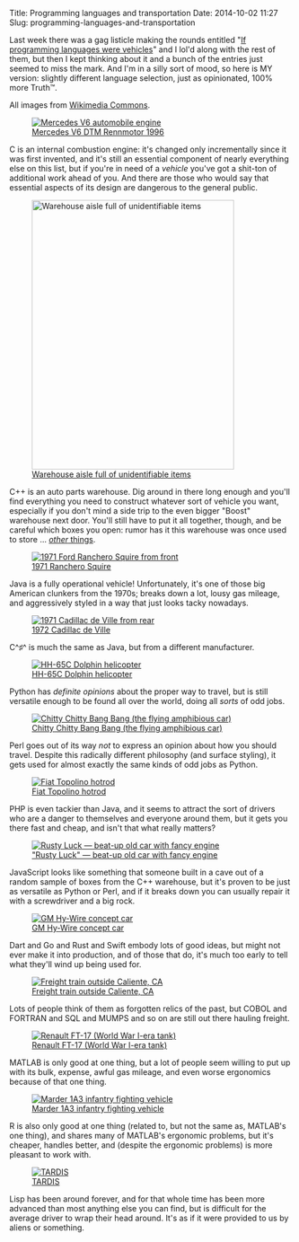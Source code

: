 Title: Programming languages and transportation
Date: 2014-10-02 11:27
Slug: programming-languages-and-transportation

Last week there was a gag listicle making the rounds entitled
"[If programming languages were vehicles](http://crashworks.org/if_programming_languages_were_vehicles/)"
and I lol'd along with the rest of them, but then I kept thinking
about it and a bunch of the entries just seemed to miss the mark. And
I'm in a silly sort of mood, so here is MY version: slightly different
language selection, just as opinionated, 100% more Truth™.

<!--more-->

All images from <a href="https://commons.wikimedia.org/wiki/">Wikimedia Commons</a>.

<figure><a href="https://commons.wikimedia.org/wiki/File:Mercedes_V6_DTM_Rennmotor_1996.jpg"><img alt="Mercedes V6 automobile engine" src="https://upload.wikimedia.org/wikipedia/commons/thumb/1/1b/Mercedes_V6_DTM_Rennmotor_1996.jpg/305px-Mercedes_V6_DTM_Rennmotor_1996.jpg"></a>
<figcaption><a href="https://commons.wikimedia.org/wiki/File:Mercedes_V6_DTM_Rennmotor_1996.jpg">Mercedes V6 DTM Rennmotor 1996</a></figcaption></figure>

C is an internal combustion engine: it's changed only incrementally
since it was first invented, and it's still an essential component of
nearly everything else on this list, but if you're in need of a
*vehicle* you've got a shit-ton of additional work ahead of you.  And
there are those who would say that essential aspects of its design are
dangerous to the general public.

<figure><a href="https://commons.wikimedia.org/wiki/File:Warehouse1-full.jpg"><img alt="Warehouse aisle full of unidentifiable items" src="https://upload.wikimedia.org/wikipedia/commons/thumb/b/b5/Warehouse1-full.jpg/360px-Warehouse1-full.jpg" height="480" width="360"></a>
<figcaption><a href="https://commons.wikimedia.org/wiki/File:Warehouse1-full.jpg">Warehouse aisle full of unidentifiable items</a></figcaption></figure>

C++ is an auto parts warehouse.  Dig around in there long enough and
you'll find everything you need to construct whatever sort of vehicle
you want, especially if you don't mind a side trip to the even bigger
"Boost" warehouse next door.  You'll still have to put it all
together, though, and be careful which boxes you open: rumor has it
this warehouse was once used to store ... <a
href="http://www.scp-wiki.net/"><i>other</i> things</a>.

<figure><a href="https://commons.wikimedia.org/wiki/File:1971_Ranchero_Squire.jpg"><img alt="1971 Ford Ranchero Squire from front" src="https://upload.wikimedia.org/wikipedia/commons/thumb/6/65/1971_Ranchero_Squire.jpg/320px-1971_Ranchero_Squire.jpg"></a>
<figcaption><a href="https://commons.wikimedia.org/wiki/File:1971_Ranchero_Squire.jpg">1971 Ranchero Squire</a></figcaption></figure>

Java is a fully operational vehicle! Unfortunately, it's one of those
big American clunkers from the 1970s; breaks down a lot, lousy gas
mileage, and aggressively styled in a way that just looks tacky
nowadays.

<figure><a href="https://commons.wikimedia.org/wiki/File:1972_Cadillac_Sedan_de_Ville_rear.jpg"><img alt="1971 Cadillac de Ville from rear" src="https://upload.wikimedia.org/wikipedia/commons/thumb/f/fb/1972_Cadillac_Sedan_de_Ville_rear.jpg/320px-1972_Cadillac_Sedan_de_Ville_rear.jpg"></a>
<figcaption><a href="https://commons.wikimedia.org/wiki/File:1972_Cadillac_Sedan_de_Ville_rear.jpg">1972 Cadillac de Ville</a></figcaption></figure>

C^♯^ is much the same as Java, but from a different
manufacturer.

<figure><a href="https://commons.wikimedia.org/wiki/File:HH-65C_Dolphin.jpg"><img alt="HH-65C Dolphin helicopter" src="https://upload.wikimedia.org/wikipedia/commons/thumb/b/b2/HH-65C_Dolphin.jpg/320px-HH-65C_Dolphin.jpg"></a>
<figcaption><a href="https://commons.wikimedia.org/wiki/File:HH-65C_Dolphin.jpg">HH-65C Dolphin helicopter</a></figcaption></figure>

Python has *definite opinions* about the proper way to travel, but is
still versatile enough to be found all over the world, doing all
*sorts* of odd jobs.

<figure><a href="https://commons.wikimedia.org/wiki/File:Chitty_Chitty_Bang_Bang_car.jpg"><img alt="Chitty Chitty Bang Bang (the flying amphibious car)" src="https://upload.wikimedia.org/wikipedia/commons/thumb/2/2f/Chitty_Chitty_Bang_Bang_car.jpg/320px-Chitty_Chitty_Bang_Bang_car.jpg"></a>
<figcaption><a href="https://commons.wikimedia.org/wiki/File:Chitty_Chitty_Bang_Bang_car.jpg">Chitty Chitty Bang Bang (the flying amphibious car)</a></figcaption></figure>

Perl goes out of its way *not* to express an opinion about how you
should travel.  Despite this radically different philosophy (and
surface styling), it gets used for almost exactly the same kinds of
odd jobs as Python.

<figure><a href="https://commons.wikimedia.org/wiki/File:Fiat_Topolino_hotrod_front.jpg"><img alt="Fiat Topolino hotrod" src="https://upload.wikimedia.org/wikipedia/commons/thumb/4/43/Fiat_Topolino_hotrod_front.jpg/320px-Fiat_Topolino_hotrod_front.jpg"></a>
<figcaption><a href="https://commons.wikimedia.org/wiki/File:Fiat_Topolino_hotrod_front.jpg">Fiat Topolino hotrod</a></figcaption></figure>

PHP is even tackier than Java, and it seems to attract the sort of
drivers who are a danger to themselves and everyone around them, but
it gets you there fast and cheap, and isn't that what really matters?

<figure><a href="https://commons.wikimedia.org/wiki/File:RustyLuck.jpg"><img alt="Rusty Luck — beat-up old car with fancy engine" src="https://upload.wikimedia.org/wikipedia/commons/thumb/5/5f/RustyLuck.jpg/320px-RustyLuck.jpg"></a>
<figcaption><a href="https://commons.wikimedia.org/wiki/File:RustyLuck.jpg">"Rusty Luck" — beat-up old car with fancy engine</a></figcaption></figure>

JavaScript looks like something that someone built in a cave out of a
random sample of boxes from the C++ warehouse, but it's proven to be
just as versatile as Python or Perl, and if it breaks down you can
usually repair it with a screwdriver and a big rock.

<figure><a href="https://commons.wikimedia.org/wiki/File:Hy-wire2.JPG"><img alt="GM Hy-Wire concept car" src="https://upload.wikimedia.org/wikipedia/commons/d/d5/Hy-wire1.JPG"></a>
<figcaption><a href="https://commons.wikimedia.org/wiki/File:Hy-wire2.JPG">GM Hy-Wire concept car</a></figcaption></figure>

Dart and Go and Rust and Swift embody lots of good ideas, but might
not ever make it into production, and of those that do, it's much too
early to tell what they'll wind up being used for.

<figure><a href="https://commons.wikimedia.org/wiki/File:ATSF_Downhhill_Caliente_Aug_90xRP_-_Flickr_-_drewj1946.jpg"><img alt="Freight train outside Caliente, CA" src="https://upload.wikimedia.org/wikipedia/commons/thumb/d/de/ATSF_Downhhill_Caliente_Aug_90xRP_-_Flickr_-_drewj1946.jpg/320px-ATSF_Downhhill_Caliente_Aug_90xRP_-_Flickr_-_drewj1946.jpg"></a>
<figcaption><a href="https://commons.wikimedia.org/wiki/File:ATSF_Downhhill_Caliente_Aug_90xRP_-_Flickr_-_drewj1946.jpg">Freight train outside Caliente, CA</a></figcaption></figure>

Lots of people think of them as forgotten relics of the past, but
COBOL and FORTRAN and SQL and MUMPS and so on are still out there
hauling freight.

<figure><a href="https://commons.wikimedia.org/wiki/File:Belgrade_Military_Museum_-_Renault_FT-17.JPG"><img alt="Renault FT-17 (World War I-era tank)" src="https://upload.wikimedia.org/wikipedia/commons/thumb/5/52/Belgrade_Military_Museum_-_Renault_FT-17.JPG/320px-Belgrade_Military_Museum_-_Renault_FT-17.JPG"></a>
<figcaption><a href="https://commons.wikimedia.org/wiki/File:Belgrade_Military_Museum_-_Renault_FT-17.JPG">Renault FT-17 (World War I-era tank)</a></figcaption></figure>

MATLAB is only good at one thing, but a lot of people seem willing to
put up with its bulk, expense, awful gas mileage, and even worse
ergonomics because of that one thing.

<figure><a href="https://commons.wikimedia.org/wiki/File:Marder1A3.6.jpg"><img alt="Marder 1A3 infantry fighting vehicle" src="https://upload.wikimedia.org/wikipedia/commons/thumb/2/28/Marder1A3.6.jpg/320px-Marder1A3.6.jpg"></a>
<figcaption><a href="https://commons.wikimedia.org/wiki/File:Marder1A3.6.jpg">Marder 1A3 infantry fighting vehicle</a></figcaption></figure>

R is also only good at one thing (related to, but not the same as,
MATLAB's one thing), and shares many of MATLAB's ergonomic problems,
but it's cheaper, handles better, and (despite the ergonomic problems)
is more pleasant to work with.

<figure><a href="https://commons.wikimedia.org/wiki/File:TARDIS1.jpg"><img alt="TARDIS" src="https://upload.wikimedia.org/wikipedia/commons/8/8f/TARDIS1.jpg"></a>
<figcaption><a href="https://commons.wikimedia.org/wiki/File:TARDIS1.jpg">TARDIS</a></figcaption></figure>

Lisp has been around forever, and for that whole time has been more
advanced than most anything else you can find, but is difficult for
the average driver to wrap their head around.  It's as if it were
provided to us by aliens or something.
